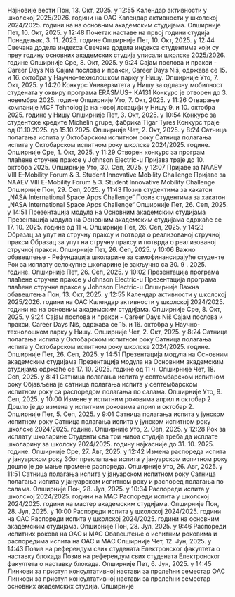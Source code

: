 Најновије вести
Пон, 13. Окт, 2025. у 12:55
Календар активности у школској 2025/2026. години на ОАС
Календар активности у школској 2024/2025. години на на основним академским студијама.
Опширније
Пет, 10. Окт, 2025. у 12:48
Почетак наставе на првој години студија
Понедељак, 3. 11. 2025. године
Опширније
Пет, 10. Окт, 2025. у 12:44
Свечана додела индекса
Свечана додела индекса студентима који су прву годину основних академских студија уписали школске 2025/2026. године
Опширније
Сре, 8. Окт, 2025. у 9:24
Сајам послова и пракси - Career Days Niš
Сајам послова и пракси, Career Days Niš, одржава се 15. и 16. октобра у Научно-технолошком парку у Нишу.
Опширније
Уто, 7. Окт, 2025. у 14:20
Конкурс Универзитета у Нишу за одлазну мобилност студената у оквиру програма ЕRASMUS+ KA131
Конкурс је отворен до 3. новембра 2025. године
Опширније
Уто, 7. Окт, 2025. у 11:26
Отварање компаније MCF Tehnologija на новој локацији у Нишу
9. и 10. октобра 2025. године у Нишу
Опширније
Пет, 3. Окт, 2025. у 10:54
Конкурс за студентске кредите Michelin grupe, фабрика Tigar Tyres
Конкурс траје од 01.10.2025. до 15.10.2025.
Опширније
Чет, 2. Окт, 2025. у 8:24
Сатница полагања испита у Октобарском испитном року
Сатница полагања испита у Октобарском испитном року школске 2024/2025. године.
Опширније
Сре, 1. Окт, 2025. у 11:29
Отворен конкурс за програм плаћене стручне праксе у Johnson Electric-u
Пријава траје до 10. октобра 2025.
Опширније
Уто, 30. Сеп, 2025. у 12:07
Пријаве за NAAEV VIII E-Mobility Forum & 3. Student Innovative Mobility Challenge
Пријаве за NAAEV VIII E-Mobility Forum & 3. Student Innovative Mobility Challenge
Опширније
Пон, 29. Сеп, 2025. у 11:43
Позив студентима за хакатон „NASA International Space Apps Challenge“
Позив студентима за хакатон „NASA International Space Apps Challenge“
Опширније
Пет, 26. Сеп, 2025. у 14:51
Презентација модула на Основним академским студијама
Презентација модула на Основним академским студијама одржаће се 17. 10. 2025. године од 11 ч.
Опширније
Пет, 26. Сеп, 2025. у 14:23
Образац за упут на стручну праксу и потврда о реализованој стручној пракси
Образац за упут на стручну праксу и потврда о реализованој стручној пракси.
Опширније
Пет, 26. Сеп, 2025. у 10:06
Важно обавештење - Рефундација школарине за самофинансирајуће студенте
Рок за исплату селокупне школарине је закључно са 30. 9 . 2025. године.
Опширније
Пет, 26. Сеп, 2025. у 10:02
Презентација програма плаћене стручне праксе у Johnson Electric-u
Презентација програма плаћене стручне праксе у Johnson Electric-u
Опширније
Важна обавештења
Пон, 13. Окт, 2025. у 12:55
Календар активности у школској 2025/2026. години на ОАС
Календар активности у школској 2024/2025. години на на основним академским студијама.
Опширније
Сре, 8. Окт, 2025. у 9:24
Сајам послова и пракси - Career Days Niš
Сајам послова и пракси, Career Days Niš, одржава се 15. и 16. октобра у Научно-технолошком парку у Нишу.
Опширније
Чет, 2. Окт, 2025. у 8:24
Сатница полагања испита у Октобарском испитном року
Сатница полагања испита у Октобарском испитном року школске 2024/2025. године.
Опширније
Пет, 26. Сеп, 2025. у 14:51
Презентација модула на Основним академским студијама
Презентација модула на Основним академским студијама одржаће се 17. 10. 2025. године од 11 ч.
Опширније
Чет, 18. Сеп, 2025. у 8:41
Сатница полагања испита у септембарском испитном року
Објављена је сатница полагања испита у септембарском испитном року са распоредом полагања по салама.
Опширније
Уто, 9. Сеп, 2025. у 10:00
Измене у испитним роковима април и октобар 2
Дошло је до измена у испитним роковима април и октобар 2.
Опширније
Пет, 5. Сеп, 2025. у 9:01
Сатница полагања испита у јунском испитном року
Сатница полагања испита у јунском испитном року школске 2024/2025. године.
Опширније
Уто, 2. Сеп, 2025. у 12:28
Рок за исплату школарине
Студенти сва три нивоа студија треба да исплате школарину за школску 2024/2025. годину најкасније до 31. 10. 2025. године.
Опширније
Сре, 27. Авг, 2025. у 12:42
Измена распореда испита у јануарском року
Због преклапања испита у јануарском испитном року дошло је до мање промене распореда.
Опширније
Уто, 26. Авг, 2025. у 11:51
Сатница полагања испита у јануарском испитном року
Сатница полагања испита у јануарском испитном року и распоред полагања по салама.
Опширније
Пон, 28. Јул, 2025. у 10:34
Распореди испита у школској 2024/2025. години на МАС
Распореди испита у школској 2024/2025. години на мастер академским студијама.
Опширније
Пон, 28. Јул, 2025. у 10:00
Распореди испита у школској 2024/2025. години на ОАС
Распореди испита у школској 2024/2025. години на основним академским студијама.
Опширније
Пон, 28. Јул, 2025. у 9:46
Распореди испитних рокова на ОАС и МАС
Обавештење о испитним роковима и распоредима испита на ОАС и МАС
Опширније
Чет, 12. Јун, 2025. у 14:43
Позив на референдум свих студената Електронског факултета о наставку блокада
Позив на референдум свих студената Електронског факултета о наставку блокада.
Опширније
Пет, 6. Јун, 2025. у 14:45
Линкови за приступ консултативној настави за пролећни семестар ОАС
Линкови за приступ консултативној настави за пролећни семестар основних академских студија.
Опширније